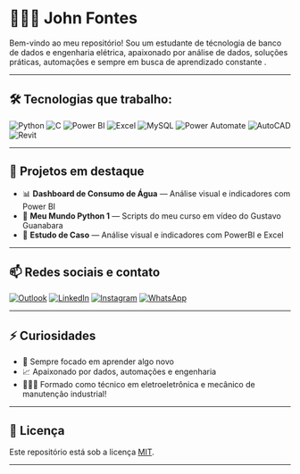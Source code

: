 # 👨🏽‍💻 John Fontes

Bem-vindo ao meu repositório! Sou um estudante de técnologia de banco de dados e engenharia elétrica, apaixonado por análise de dados, soluções práticas, automações e sempre em busca de aprendizado constante .

---

## 🛠️ Tecnologias que trabalho:

![Python](https://img.shields.io/badge/Python-3776AB?style=for-the-badge&logo=python&logoColor=white)
![C](https://img.shields.io/badge/C-00599C?style=for-the-badge&logo=c&logoColor=white)
![Power BI](https://img.shields.io/badge/Power%20BI-F2C811?style=for-the-badge&logo=powerbi&logoColor=black)
![Excel](https://img.shields.io/badge/Microsoft%20Excel-217346?style=for-the-badge&logo=microsoft-excel&logoColor=white)
![MySQL](https://img.shields.io/badge/MySQL-005C84?style=for-the-badge&logo=mysql&logoColor=white)
![Power Automate](https://img.shields.io/badge/Power%20Automate-0066FF?style=for-the-badge&logo=microsoft-power-automate&logoColor=white)
![AutoCAD](https://img.shields.io/badge/AutoCAD-E60000?style=for-the-badge&logo=autodesk&logoColor=white)
![Revit](https://img.shields.io/badge/Revit-0C76AB?style=for-the-badge&logo=autodesk&logoColor=white)

---

## 📂 Projetos em destaque

- 📊 **Dashboard de Consumo de Água** — Análise visual e indicadores com Power BI
- 🤖 **Meu Mundo Python 1** — Scripts do meu curso em vídeo do Gustavo Guanabara
- 🤖 **Estudo de Caso** — Análise visual e indicadores com PowerBI e Excel

---

## 📫 Redes sociais e contato

[![Outlook](https://img.shields.io/badge/E--mail-0078D4?style=for-the-badge&logo=microsoft-outlook&logoColor=white)](mailto:johnmoreira2003@outlook.com.br)
[![LinkedIn](https://img.shields.io/badge/LinkedIn-0A66C2?style=for-the-badge&logo=linkedin&logoColor=white)](https://www.linkedin.com/in/john--moreira)
[![Instagram](https://img.shields.io/badge/Instagram-E4405F?style=for-the-badge&logo=instagram&logoColor=white)](https://www.instagram.com/john__moreira)
[![WhatsApp](https://img.shields.io/badge/WhatsApp-25D366?style=for-the-badge&logo=whatsapp&logoColor=white)](https://wa.me/5511954627260)

---

## ⚡ Curiosidades

- 🎯 Sempre focado em aprender algo novo  
- 📈 Apaixonado por dados, automações e engenharia
- 👨🏽‍🎓 Formado como técnico em eletroeletrônica e mecânico de manutenção industrial!

---

## 📄 Licença

Este repositório está sob a licença [MIT](LICENSE).

---

